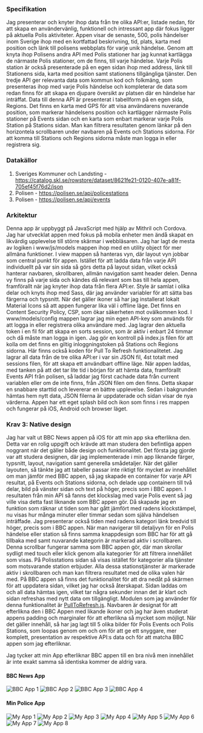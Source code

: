 ### Specifikation

Jag presenterar och knyter ihop data från tre olika API:er, listade nedan, för att skapa en användervänlig, funktionell och intressant app där fokus ligger på aktuella Polis aktiviteter.  Appen visar de senaste, 500, polis händelser inom Sverige ihop med en kortfattad beskrivning, tid, plats, karta med position och länk till polisens webbplats för varje unik händelse.  Genom att knyta ihop Polisens andra API med Polis stationer har jag kunnat kartlägga de närmaste Polis stationer, om de finns, till varje händelse.  Varje Polis station är också presenterade på en egen sidan ihop med address, länk till Stationens sida, karta med position samt stationens tillgängliga tjänster.  Den tredje API ger relevanta data som kommun kod och folkmäng, som presenteras ihop med varje Polis händelse och kompleterar de data som redan finns för att skapa en djupare översikt av platsen där en händelse har inträffat.  Data till denna API är presenterat i tabellform på en egen sida, Regions.  Det finns en karta med GPS för att visa användarens nuverande position, som markerar händelsens position och kartlägger närmaste Polis stationer på Events sidan och en karta som enbart markerar varje Polis Station på Stations sidan.  Man kan filtrera resultaten genom länkar på den horizontela scrollbaren under navbaren på Events och Stations sidorna.  För att komma till Stations och Regions sidorna måste man logga in eller registrera sig.


### Datakällor

1. Sveriges Kommuner och Landsting - https://catalog.skl.se/rowstore/dataset/8621fe21-0120-407e-a81f-705ef45f76d2/json
2. Polisen - https://polisen.se/api/policestations
3. Polisen - https://polisen.se/api/events


### Arkitektur

Denna app är uppbyggt på JavaScript med hjälp av Mithril och Cordova.  Jag har utvecklat appen med fokus på mobila enheter men ändå skapat en likvärdig upplevelse till större skärmar i webbläsaren.  Jag har lagt de mesta av logiken i www/js/models mappen ihop med en utility object för mer allmäna funktioner.  I view mappen så hanteras vyn, där layout vyn jobbar som central punkt för appen.  Istället för att ladda data från varje API individuellt på var sin sida så görs detta på layout sidan, vilket också hanterar navbaren, skrollbaren, allmän navigation samt header delen.  Denna vy finns på varje sida och kändes då relevant som bas till hela appen, framförallt när jag knyter ihop data från flera API:er.  Style är samlat i olika delar och knyts ihop med Sass, där jag använder variabler för att sätta bas färgerna och typsnitt.  När det gäller ikoner så har jag installerat lokalt Material Icons så att appen fungerar lika väl i offline läge.  Det finns en Content Security Policy, CSP, som ökar säkerheten mot ovälkomnen kod.  I www/models/config mappen lagrar jag min egen API-key som används för att logga in eller registrera olika användare med.  Jag lagrar den aktuella token i en fil för att skapa en sorts session, som är aktiv i enbart 24 timmar och då måste man logga in igen.  Jag gör en kontroll på index.js filen för att kolla om det finns en giltig inloggningstoken på Stations och Regions sidorna.  Här finns också koden för Pull To Refresh funktionalitetet.  Jag lagrar all data från de tre olika API:er i var sin JSON fil, 4st totalt med sessions filen, för att skapa ett användbart offline läge.  När appen laddas, med tanken på att det tar lite tid i början för att hämta data, framförallt Events API från polisen, så laddar jag först cachade data från current variablen eller om de inte finns, från JSON filen om den finns.  Detta skapar en snabbare starttid och levererar en bättre upplevelse.  Sedan i bakgrunden hämtas hem nytt data, JSON filerna är uppdaterade och sidan visar de nya värderna.  Appen har ett eget splash bild och ikon som finns i res mappen och fungerar på iOS, Android och browser läget.


### Krav 3: Native design

Jag har valt ut BBC News appen på iOS för att min app ska efterlikna den.  Detta var en rolig uppgift och krävde att man studera den befintliga appen noggrant när det gäller både design och funktionalitet.  Det första jag gjorde var att studera designen, där jag implementerade i min app liknande färger, typsnitt, layout, navigation samt generella smådetaljer.  När det gäller layouten, så tänkte jag att tabeller passar inte riktigt för mycket av innehållet om man jämför med BBC appen, så jag skapade en container för varje API resultat, på Events och Stations sidorna, och delade upp containern till två delar, bild på vänster sidan och text på höger, precis som i BBC appen.  I resultaten från min API så fanns det klockslag med varje Polis event så jag ville visa detta fast liknande som BBC appen gör.  Då skapade jag en funktion som räknar ut tiden som har gått jämfört med radens klockstämpel, nu visas hur många minuter eller timmar sedan som själva händelsen inträffade.  Jag presenterar också tiden med radens kategori länk bredvid till höger, precis som i BBC appen.  När man navigerar till detaljvyn för en Polis händelse eller station så finns samma knappdesign som BBC har för att gå tillbaka med samt nuvarande kategorin är markerad aktiv i scrollbaren.  Denna scrollbar fungerar samma som BBC appen gör, där man skrollar sydligt med touch eller klick genom alla kategorier för att filtrera innehållet som visas.  På Polisstations sidan så visas istället för kategorier alla tjänster som motsvarande station erbjuder.  Alla dessa stationstjänster är markerade aktiv i skrollbaren och man kan filtrera resultatet med de olika valen här med.  På BBC appen så finns det funktionalitet för att dra nedåt på skärmen för att uppdatera sidan, vilket jag har också återskapat.  Sidan laddas om och all data hämtas igen, vilket tar några sekunder innan det är klart och sidan refreshas med nytt data om tillgängligt.  Modulen som jag använder för denna funktionalitet är [PullToRefresh.js](https://www.boxfactura.com/pulltorefresh.js/).  Navbaren är designat för att efterlikna den i BBC Appen med likande ikoner och jag har även studerat appens padding och marginaler för att efterlikna så mycket som möjligt.  När det gäller innehåll, så har jag lagt till 5 olika bilder för Polis Events och Polis Stations, som loopas genom om och om för att ge ett snyggare, mer komplett, presentation av respektive API:s data och för att matcha BBC appen som jag efterliknar.  

Jag tycker att min App efterliknar BBC appen till en bra nivå men innehållet är inte exakt samma så identiska kommer de aldrig vara.


#### BBC News App

![BBC App 1](www/img/proj/app1.png) ![BBC App 2](www/img/proj/app2.png) ![BBC App 3](www/img/proj/app3.png) ![BBC App 4](www/img/proj/app4.png)

#### Min Police App

![My App 1](www/img/proj/proj2.png) ![My App 2](www/img/proj/proj3.png) ![My App 3](www/img/proj/proj6.png) ![My App 4](www/img/proj/proj8.png)
![My App 5](www/img/proj/proj4.png) ![My App 6](www/img/proj/proj7.png) ![My App 7](www/img/proj/proj10.png) ![My App 8](www/img/proj/proj1.png)
